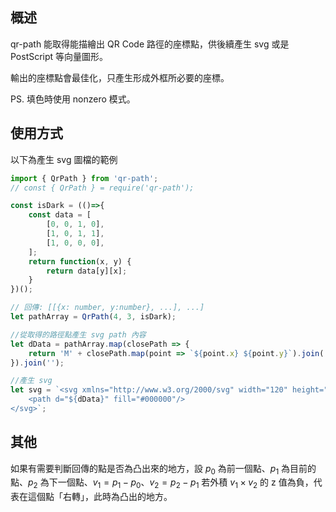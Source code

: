 ## 概述

qr-path 能取得能描繪出 QR Code 路徑的座標點，供後續產生 svg 或是 PostScript 等向量圖形。

輸出的座標點會最佳化，只產生形成外框所必要的座標。

PS. 填色時使用 nonzero 模式。

## 使用方式

以下為產生 svg 圖檔的範例

```javascript
import { QrPath } from 'qr-path';
// const { QrPath } = require('qr-path');

const isDark = (()=>{
    const data = [
        [0, 0, 1, 0],
        [1, 0, 1, 1],
        [1, 0, 0, 0],
    ];
    return function(x, y) {
        return data[y][x];
    }
})();

// 回傳: [[{x: number, y:number}, ...], ...]
let pathArray = QrPath(4, 3, isDark);

//從取得的路徑點產生 svg path 內容
let dData = pathArray.map(closePath => {
    return 'M' + closePath.map(point => `${point.x} ${point.y}`).join(' L ') + ' Z';
}).join('');

//產生 svg
let svg = `<svg xmlns="http://www.w3.org/2000/svg" width="120" height="120" viewBox="0 0 4 3">
    <path d="${dData}" fill="#000000"/>
</svg>`;
```

## 其他

如果有需要判斷回傳的點是否為凸出來的地方，設 $p_0$ 為前一個點、$p_1$ 為目前的點、$p_2$ 為下一個點、$v_1=p_1-p_0$、$v_2=p_2-p_1$ 若外積 $v_1 \times v_2$ 的 z 值為負，代表在這個點「右轉」，此時為凸出的地方。
